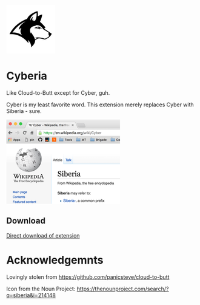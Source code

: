 ![](app/images/icon-128.png)
# Cyberia

Like Cloud-to-Butt except for Cyber, guh.

Cyber is my least favorite word. This extension merely replaces Cyber with
Siberia - sure.

![](./screenshot.png)

## Download

[Direct download of extension](https://github.com/chaserx/cyberia/blob/master/dist.crx?raw=true)

# Acknowledgemnts
Lovingly stolen from https://github.com/panicsteve/cloud-to-butt

Icon from the Noun Project: https://thenounproject.com/search/?q=siberia&i=214148
